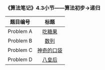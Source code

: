 ### 《算法笔记》4.3小节——算法初步->递归

| 题目编号  |                             标题                             |
| :-------: | :----------------------------------------------------------: |
| Problem A |  [吃糖果](http://codeup.cn/problem.php?cid=100000583&pid=0)  |
| Problem B |   [数列](http://codeup.cn/problem.php?cid=100000583&pid=1)   |
| Problem C | [神奇的口袋](http://codeup.cn/problem.php?cid=100000583&pid=2) |
| Problem D |  [八皇后](http://codeup.cn/problem.php?cid=100000583&pid=3)  |

